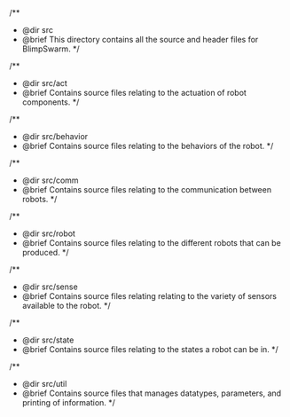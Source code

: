 /**
 * @dir src
 * @brief This directory contains all the source and header files for BlimpSwarm.
 */

/**
 * @dir src/act
 * @brief Contains source files relating to the actuation of robot components.
 */

/**
 * @dir src/behavior
 * @brief Contains source files relating to the behaviors of the robot.
 */

/**
 * @dir src/comm
 * @brief Contains source files relating to the communication between robots.
 */

/**
 * @dir src/robot
 * @brief Contains source files relating to the different robots that can be produced.
 */

/**
 * @dir src/sense
 * @brief Contains source files relating relating to the variety of sensors available to the robot.
 */

/**
 * @dir src/state
 * @brief Contains source files relating to the states a robot can be in.
 */

/**
 * @dir src/util
 * @brief Contains source files that manages datatypes, parameters, and printing of information.
 */